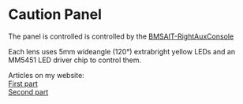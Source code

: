 # Caution Panel

The panel is controlled is controlled by the [BMSAIT-RightAuxConsole](https://github.com/mihi4/F-16_BMSAITCenterConsole)

Each lens uses 5mm wideangle (120°) extrabright yellow LEDs and an MM5451 LED driver chip to control them.

Articles on my website:   
[First part](https://f16simulator.net/wp/en/2023/09/06/building-a-cautionpanel/)  
[Second part](https://f16simulator.net/wp/en/2023/09/09/cautionpanel-done/)
